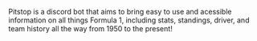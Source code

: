 Pitstop is a discord bot that aims to bring easy to use and acessible information on all things Formula 1, including stats, standings, driver, and team history all the way from 1950 to the present!